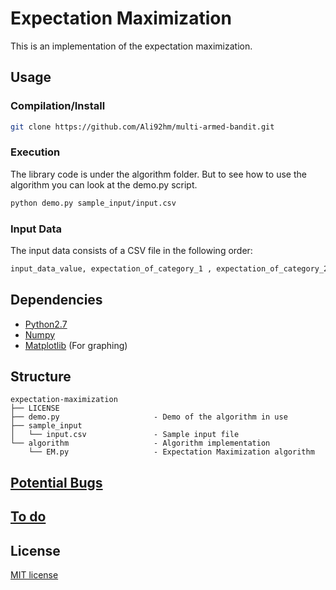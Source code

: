 # Expectation Maximization
This is an implementation of the expectation maximization.

## Usage

### Compilation/Install
```bash
git clone https://github.com/Ali92hm/multi-armed-bandit.git
```

### Execution
The library code is under the algorithm folder.
But to see how to use the algorithm you can look at the demo.py script.
```bash
python demo.py sample_input/input.csv
```

### Input Data
The input data consists of a CSV file in the following order:
```bash
input_data_value, expectation_of_category_1 , expectation_of_category_2 , ..., expectation_of_category_n
```

## Dependencies
* [Python2.7](https://www.python.org/download/releases/2.7/)
* [Numpy](http://www.numpy.org/)
* [Matplotlib](http://matplotlib.org/) (For graphing)

## Structure
    expectation-maximization
    ├── LICENSE
    ├── demo.py                     - Demo of the algorithm in use
    ├── sample_input
    │   └── input.csv               - Sample input file
    └── algorithm                   - Algorithm implementation
        └── EM.py                   - Expectation Maximization algorithm

## [Potential Bugs](https://github.com/Ali92hm/expectation-maximization/issues)
## [To do](https://github.com/Ali92hm/expectation-maximization/milestones)
## License
[MIT license](http://opensource.org/licenses/MIT)
